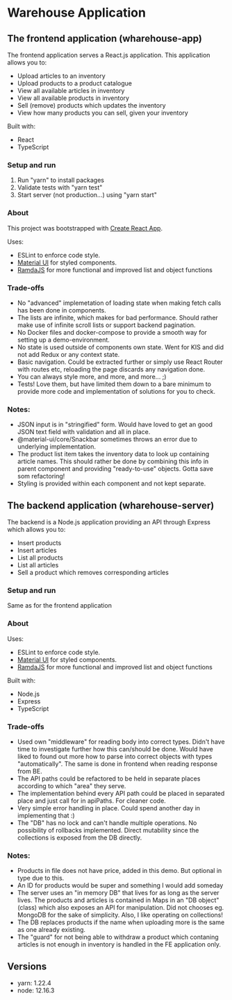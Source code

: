 # Warehouse Application

## The frontend application (wharehouse-app)
The frontend application serves a React.js application. This application allows you to:
- Upload articles to an inventory
- Upload products to a product catalogue
- View all available articles in inventory
- View all available products in inventory
- Sell (remove) products which updates the inventory
- View how many products you can sell, given your inventory

Built with:
- React
- TypeScript

### Setup and run
1. Run "yarn" to install packages
2. Validate tests with "yarn test"
3. Start server (not production...) using "yarn start"
### About
This project was bootstrapped with [Create React App](https://github.com/facebook/create-react-app).

Uses:
- ESLint to enforce code style.
- [Material UI](https://material-ui.com/) for styled components.
- [RamdaJS](https://ramdajs.com/) for more functional and improved list and object functions 

### Trade-offs
- No "advanced" implemetation of loading state when making fetch calls has been done in components.
- The lists are infinite, which makes for bad performance. Should rather make use of infinite scroll lists or support backend pagination.
- No Docker files and docker-compose to provide a smooth way for setting up a demo-environment.
- No state is used outside of components own state. Went for KIS and did not add Redux or any context state.
- Basic navigation. Could be extracted further or simply use React Router with routes etc, reloading the page discards any navigation done.
- You can always style more, and more, and more... ;)
- Tests! Love them, but have limited them down to a bare minimum to provide more code and implementation of solutions for you to check.

### Notes:
- JSON input is in "stringified" form. Would have loved to get an good JSON text field with validation and all in place.
- @material-ui/core/Snackbar sometimes throws an error due to underlying implementation.
- The product list item takes the inventory data to look up containing article names. This should rather be done by combining this info in parent component and providing "ready-to-use" objects. Gotta save som refactoring!
- Styling is provided within each component and not kept separate.


## The backend application (wharehouse-server)
The backend is a Node.js application providing an API through Express which allows you to:
- Insert products
- Insert articles
- List all products
- List all articles
- Sell a product which removes corresponding articles

### Setup and run
Same as for the frontend application

### About
Uses: 
- ESLint to enforce code style.
- [Material UI](https://material-ui.com/) for styled components.
- [RamdaJS](https://ramdajs.com/) for more functional and improved list and object functions

Built with:
- Node.js
- Express
- TypeScript

### Trade-offs
- Used own "middleware" for reading body into correct types. Didn't have time to investigate further how this can/should be done. Would have liked to found out more how to parse into correct objects with types "automatically". The same is done in frontend when reading response from BE.
- The API paths could be refactored to be held in separate places according to which "area" they serve.
- The implementation behind every API path could be placed in separated place and just call for in apiPaths. For cleaner code.
- Very simple error handling in place. Could spend another day in implementing that :)
- The "DB" has no lock and can't handle multiple operations. No possibility of rollbacks implemented. Direct mutability since the collections is exposed from the DB directly.

### Notes:
- Products in file does not have price, added in this demo. But optional in type due to this.
- An ID for products would be super and something I would add someday
- The server uses an "in memory DB" that lives for as long as the server lives. The products and articles is contained in Maps in an "DB object" (class) which also exposes an API for manipulation. Did not chooses eg. MongoDB for the sake of simplicity. Also, I like operating on collections!
- The DB replaces products if the name when uploading more is the same as one already existing.
- The "guard" for not being able to withdraw a product which contaning articles is not enough in inventory is handled in the FE application only.


## Versions
- yarn: 1.22.4
- node: 12.16.3